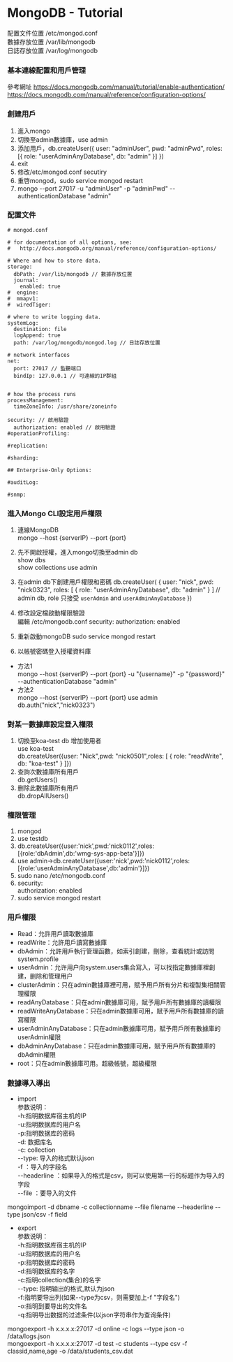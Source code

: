 # MongoDB - Tutorial  
配置文件位置 /etc/mongod.conf  
數據存放位置 /var/lib/mongodb  
日誌存放位置 /var/log/mongodb  
### 基本連線配置和用戶管理
參考網址 https://docs.mongodb.com/manual/tutorial/enable-authentication/  
https://docs.mongodb.com/manual/reference/configuration-options/  
### 創建用戶
1. 進入mongo  
2. 切換至admin數據庫，use admin  
3. 添加用戶，db.createUser({
  user: "adminUser",
  pwd: "adminPwd",
  roles:[{
    role: "userAdminAnyDatabase",
    db: "admin"
  }]
})
4. exit
5. 修改/etc/mongod.conf secutiry  
6. 重啓mongod，sudo service mongod restart  
7. mongo --port 27017 -u "adminUser" -p "adminPwd" --authenticationDatabase "admin"
### 配置文件
```
# mongod.conf

# for documentation of all options, see:
#   http://docs.mongodb.org/manual/reference/configuration-options/

# Where and how to store data.
storage:
  dbPath: /var/lib/mongodb // 數據存放位置
  journal:
    enabled: true
#  engine:
#  mmapv1:
#  wiredTiger:

# where to write logging data.
systemLog:
  destination: file
  logAppend: true
  path: /var/log/mongodb/mongod.log // 日誌存放位置

# network interfaces
net:
  port: 27017 // 監聽端口
  bindIp: 127.0.0.1 // 可連線的IP群組


# how the process runs
processManagement:
  timeZoneInfo: /usr/share/zoneinfo

security: // 啟用驗證
  authorization: enabled // 啟用驗證
#operationProfiling:

#replication:

#sharding:

## Enterprise-Only Options:

#auditLog:

#snmp:
```  
### 進入Mongo CLI設定用戶權限
1. 連線MongoDB  
mongo --host {serverIP} --port {port}  
2. 先不開啟授權，進入mongo切換至admin db  
show dbs  
show collections
use admin  
3. 在admin db下創建用戶權限和密碼
db.createUser(
{
    user: "nick",
    pwd: "nick0323",
    roles: [ { role: "userAdminAnyDatabase", db: "admin" } ] // admin db, role 只接受 `userAdmin` and `userAdminAnyDatabase`
})  

4. 修改設定檔啟動權限驗證  
編輯 /etc/mongodb.conf
security:
    authorization: enabled

5. 重新啟動mongoDB
sudo service mongod restart

6. 以帳號密碼登入授權資料庫  
- 方法1  
mongo --host {serverIP} --port {port} -u "{username}" -p "{password}" --authenticationDatabase "admin"  
- 方法2  
mongo --host {serverIP} --port {port}
use admin
db.auth("nick","nick0323")

### 對某一數據庫設定登入權限  
1. 切換至koa-test db 增加使用者  
use koa-test  
db.createUser({user: "Nick",pwd: "nick0501",roles: [ { role: "readWrite", db: "koa-test" } ]})  
2. 查詢次數據庫所有用戶  
db.getUsers()  
3. 删除此數據庫所有用戶  
db.dropAllUsers()  

### 權限管理  
1. mongod  
2. use testdb  
3. db.createUser({user:'nick',pwd:'nick0112',roles:[{role:'dbAdmin',db:'wmg-sys-app-beta'}]})  
4. use admin->db.createUser({user:'nick',pwd:'nick0112',roles:[{role:'userAdminAnyDatabase',db:'admin'}]})  
5. sudo nano /etc/mongodb.conf
6. security:  
    authorization: enabled  
7. sudo service mongod restart  

### 用戶權限
- Read：允許用戶讀取數據庫  
- readWrite：允許用戶讀寫數據庫  
- dbAdmin：允許用戶執行管理函數，如索引創建，刪除，查看統計或訪問system.profile  
- userAdmin：允许用户向system.users集合寫入，可以找指定數據庫裡創建，删除和管理用户  
- clusterAdmin：只在admin數據庫裡可用，賦予用戶所有分片和複製集相關管理權限  
- readAnyDatabase：只在admin數據庫可用，賦予用戶所有數據庫的讀權限  
- readWriteAnyDatabase：只在admin數據庫可用，賦予用戶所有數據庫的讀寫權限  
- userAdminAnyDatabase：只在admin數據庫可用，賦予用戶所有數據庫的userAdmin權限  
- dbAdminAnyDatabase：只在admin數據庫可用，賦予用戶所有數據庫的dbAdmin權限  
- root：只在admin數據庫可用。超級帳號，超級權限  

### 數據導入導出  
- import  
参数说明：  
-h:指明数据库宿主机的IP  
-u:指明数据库的用户名  
-p:指明数据库的密码  
-d: 数据库名  
-c: collection  
--type: 导入的格式默认json  
-f ：导入的字段名  
--headerline ：如果导入的格式是csv，则可以使用第一行的标题作为导入的字段  
--file ：要导入的文件  

mongoimport -d dbname -c collectionname --file filename --headerline --type json/csv -f field  

- export  
参数说明：  
-h:指明数据库宿主机的IP  
-u:指明数据库的用户名  
-p:指明数据库的密码  
-d:指明数据库的名字  
-c:指明collection(集合)的名字  
--type: 指明输出的格式,默认为json  
-f:指明要导出列(如果--type为csv，则需要加上-f "字段名")  
-o:指明到要导出的文件名  
-q:指明导出数据的过滤条件(以json字符串作为查询条件)  

mongoexport -h x.x.x.x:27017 -d online -c logs --type json -o /data/logs.json  
mongoexport -h x.x.x.x:27017 -d test -c students --type csv -f classid,name,age -o /data/students_csv.dat  